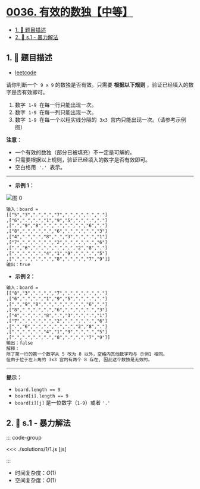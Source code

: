 # [0036. 有效的数独【中等】](https://github.com/tnotesjs/TNotes.leetcode/tree/main/notes/0036.%20%E6%9C%89%E6%95%88%E7%9A%84%E6%95%B0%E7%8B%AC%E3%80%90%E4%B8%AD%E7%AD%89%E3%80%91)

<!-- region:toc -->

- [1. 📝 题目描述](#1--题目描述)
- [2. 🎯 s.1 - 暴力解法](#2--s1---暴力解法)

<!-- endregion:toc -->

## 1. 📝 题目描述

- [leetcode](https://leetcode.cn/problems/valid-sudoku/)

请你判断一个  `9 x 9` 的数独是否有效。只需要 **根据以下规则** ，验证已经填入的数字是否有效即可。

1. 数字  `1-9`  在每一行只能出现一次。
2. 数字  `1-9`  在每一列只能出现一次。
3. 数字  `1-9`  在每一个以粗实线分隔的  `3x3`  宫内只能出现一次。（请参考示例图）

**注意：**

- 一个有效的数独（部分已被填充）不一定是可解的。
- 只需要根据以上规则，验证已经填入的数字是否有效即可。
- 空白格用  `'.'`  表示。

---

- **示例 1：**

![图 0](https://cdn.jsdelivr.net/gh/tnotesjs/imgs@main/2025-09-10-12-24-13.png)

```txt
输入：board =
[["5","3",".",".","7",".",".",".","."]
,["6",".",".","1","9","5",".",".","."]
,[".","9","8",".",".",".",".","6","."]
,["8",".",".",".","6",".",".",".","3"]
,["4",".",".","8",".","3",".",".","1"]
,["7",".",".",".","2",".",".",".","6"]
,[".","6",".",".",".",".","2","8","."]
,[".",".",".","4","1","9",".",".","5"]
,[".",".",".",".","8",".",".","7","9"]]
输出：true
```

- **示例 2：**

```txt
输入：board =
[["8","3",".",".","7",".",".",".","."]
,["6",".",".","1","9","5",".",".","."]
,[".","9","8",".",".",".",".","6","."]
,["8",".",".",".","6",".",".",".","3"]
,["4",".",".","8",".","3",".",".","1"]
,["7",".",".",".","2",".",".",".","6"]
,[".","6",".",".",".",".","2","8","."]
,[".",".",".","4","1","9",".",".","5"]
,[".",".",".",".","8",".",".","7","9"]]
输出：false
解释：
除了第一行的第一个数字从 5 改为 8 以外，空格内其他数字均与 示例1 相同。
但由于位于左上角的 3x3 宫内有两个 8 存在, 因此这个数独是无效的。
```

---

**提示：**

- `board.length == 9`
- `board[i].length == 9`
- `board[i][j]` 是一位数字（`1-9`）或者 `'.'`

## 2. 🎯 s.1 - 暴力解法

::: code-group

<<< ./solutions/1/1.js [js]

:::

- 时间复杂度：$O(1)$
- 空间复杂度：$O(1)$
